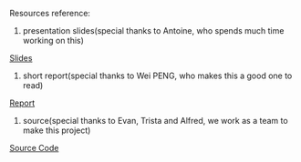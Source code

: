 Resources reference:

1. presentation slides(special thanks to Antoine, who spends much time working on this)

[Slides](https://github.com/ytfang222/PHBS_BIGDATA_2019/blob/master/Project_Fama%20friends/FamaFriends_Final_ppt.pdf)

1. short report(special thanks to Wei PENG, who makes this a good one to read)

[Report](https://github.com/ytfang222/PHBS_BIGDATA_2019/blob/master/Project_Fama%20friends/briefReport.pdf)

1. source(special thanks to Evan, Trista and Alfred, we work as a team to make this project)

[Source Code](https://github.com/eiahb3838ya/PHBS_multi-factor_project)